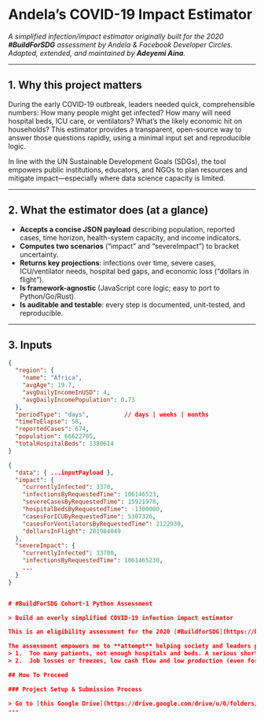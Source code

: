 # Andela’s COVID-19 Impact Estimator

_A simplified infection/impact estimator originally built for the 2020 **#BuildForSDG** assessment by Andela & Facebook Developer Circles. Adapted, extended, and maintained by **Adeyemi Aina**._

---

## 1. Why this project matters

During the early COVID-19 outbreak, leaders needed quick, comprehensible numbers: How many people might get infected? How many will need hospital beds, ICU care, or ventilators? What’s the likely economic hit on households? This estimator provides a transparent, open-source way to answer those questions rapidly, using a minimal input set and reproducible logic.

In line with the UN Sustainable Development Goals (SDGs), the tool empowers public institutions, educators, and NGOs to plan resources and mitigate impact—especially where data science capacity is limited.

---

## 2. What the estimator does (at a glance)

- **Accepts a concise JSON payload** describing population, reported cases, time horizon, health-system capacity, and income indicators.  
- **Computes two scenarios** (“impact” and “severeImpact”) to bracket uncertainty.  
- **Returns key projections**: infections over time, severe cases, ICU/ventilator needs, hospital bed gaps, and economic loss (“dollars in flight”).  
- **Is framework-agnostic** (JavaScript core logic; easy to port to Python/Go/Rust).  
- **Is auditable and testable**: every step is documented, unit-tested, and reproducible.

---

## 3. Inputs

```json
{
  "region": {
    "name": "Africa",
    "avgAge": 19.7,
    "avgDailyIncomeInUSD": 4,
    "avgDailyIncomePopulation": 0.73
  },
  "periodType": "days",          // days | weeks | months
  "timeToElapse": 58,
  "reportedCases": 674,
  "population": 66622705,
  "totalHospitalBeds": 1380614
}

{
  "data": { ...inputPayload },
  "impact": {
    "currentlyInfected": 3370,
    "infectionsByRequestedTime": 106146523,
    "severeCasesByRequestedTime": 15921978,
    "hospitalBedsByRequestedTime": -1300000,
    "casesForICUByRequestedTime": 5307326,
    "casesForVentilatorsByRequestedTime": 2122930,
    "dollarsInFlight": 281984049
  },
  "severeImpact": {
    "currentlyInfected": 33700,
    "infectionsByRequestedTime": 1061465230,
    ...
  }
}


# #BuildForSDG Cohort-1 Python Assessment

> Build an overly simplified COVID-19 infection impact estimator

This is an eligibility assessment for the 2020 [#BuildforSDG](https://buildforsdg.andela.com/) program

The assessment empowers me to **attempt** helping society and leaders prepare for the **real big problem** of COVID-19, which is **its impact on lives, health systems, supply chains, and the economy**: 
> 1.  Too many patients, not enough hospitals and beds. A serious shortage of ventilators, masks and other PPE - if *we don’t practice social distancing*.
> 2.  Job losses or freezes, low cash flow and low production (even for essentials like food). These and more from too many people being sick, a sizable number dying (including some of the best people in many fields), and many others affected by the impact of losing loved ones or a world operating in slow motion

## How To Proceed

### Project Setup & Submission Process

> Go to [this Google Drive](https://drive.google.com/drive/u/0/folders/132af5VHpYX5LDTzqQETThXpDpw6Q6jRv) for guides on [how to setup your project](https://drive.google.com/file/d/1izTv3RdKwJf2V0RsarRc2ULDemKEAC16/view), take the assessment in one of the supported programming languages (Javascript, Python, or PHP), and how to submit your work. Make sure you read the instructions carefully, because missing a step might cost you in the long run.
---
